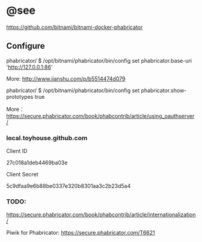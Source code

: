 # @see

https://github.com/bitnami/bitnami-docker-phabricator

## Configure

phabricator/ $  /opt/bitnami/phabricator/bin/config set phabricator.base-uri 'http://127.0.0.1:86'

More: http://www.jianshu.com/p/b5514474d079

phabricator/ $  /opt/bitnami/phabricator/bin/config set phabricator.show-prototypes true

More：https://secure.phabricator.com/book/phabcontrib/article/using_oauthserver/

### local.toyhouse.github.com

Client ID

27c018a1deb4469ba03e

Client Secret

5c9dfaa9e6b88be0337e320b8301aa3c2b23d5a4

### TODO:

https://secure.phabricator.com/book/phabcontrib/article/internationalization/

Piwik for Phabricator: https://secure.phabricator.com/T6621


